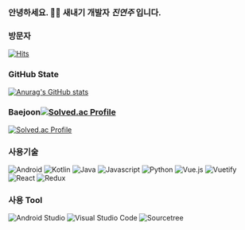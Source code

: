 ### 안녕하세요. 🙌🏻 새내기 개발자 ***진연주*** 입니다.

### 방문자
[![Hits](https://hits.seeyoufarm.com/api/count/incr/badge.svg?url=https%3A%2F%2Fgithub.com%2Faurora32s&count_bg=%235E5E5E&title_bg=%23FF004D&icon=&icon_color=%23E7E7E7&title=hits&edge_flat=false)](https://hits.seeyoufarm.com)

### GitHub State
[![Anurag's GitHub stats](https://github-readme-stats.vercel.app/api?username=aurora32s&show_icons=true&theme=radical)](https://github.com/anuraghazra/github-readme-stats)

### Baejoon[![Solved.ac Profile](http://mazassumnida.wtf/api/mini/generate_badge?boj=aurora32s)](https://solved.ac/aurora32s)
[![Solved.ac Profile](http://mazassumnida.wtf/api/v2/generate_badge?boj=aurora32s)](https://solved.ac/aurora32s)

### 사용기술
![Android](https://img.shields.io/badge/Android-3DDC84.svg?&style=for-the-badge&logo=Android&logoColor=white)
![Kotlin](https://img.shields.io/badge/Kotlin-7F52FF.svg?&style=for-the-badge&logo=Kotlin&logoColor=white)
![Java](https://img.shields.io/badge/Java-007396.svg?&style=for-the-badge&logo=Java&logoColor=white)
![Javascript](https://img.shields.io/badge/Javascript-F7DF1E.svg?&style=for-the-badge&logo=Javascript&logoColor=white)
![Python](https://img.shields.io/badge/Python-3776AB.svg?&style=for-the-badge&logo=Python&logoColor=white)
![Vue.js](https://img.shields.io/badge/Vue.js-4FC08D.svg?&style=for-the-badge&logo=Vue.js&logoColor=white)
![Vuetify](https://img.shields.io/badge/Vuetify-1867C0.svg?&style=for-the-badge&logo=Vuetify&logoColor=white)
![React](https://img.shields.io/badge/React-61DAFB.svg?&style=for-the-badge&logo=React&logoColor=white)
![Redux](https://img.shields.io/badge/Redux-764ABC.svg?&style=for-the-badge&logo=Redux&logoColor=white)

### 사용 Tool
![Android Studio](https://img.shields.io/badge/Android%20Studio-3DDC84.svg?&style=for-the-badge&logo=Android%20Studio&logoColor=white)
![Visual Studio Code](https://img.shields.io/badge/Visual%20Studio%20Code-007ACC.svg?&style=for-the-badge&logo=Visual%20Studio%20Code&logoColor=white)
![Sourcetree](https://img.shields.io/badge/Sourcetree-0052CC.svg?&style=for-the-badge&logo=Sourcetree&logoColor=white)
<!--
**aurora32s/aurora32s** is a ✨ _special_ ✨ repository because its `README.md` (this file) appears on your GitHub profile.

Here are some ideas to get you started:

- 🔭 I’m currently working on ...
- 🌱 I’m currently learning ...
- 👯 I’m looking to collaborate on ...
- 🤔 I’m looking for help with ...
- 💬 Ask me about ...
- 📫 How to reach me: ...
- 😄 Pronouns: ...
- ⚡ Fun fact: ...
-->
